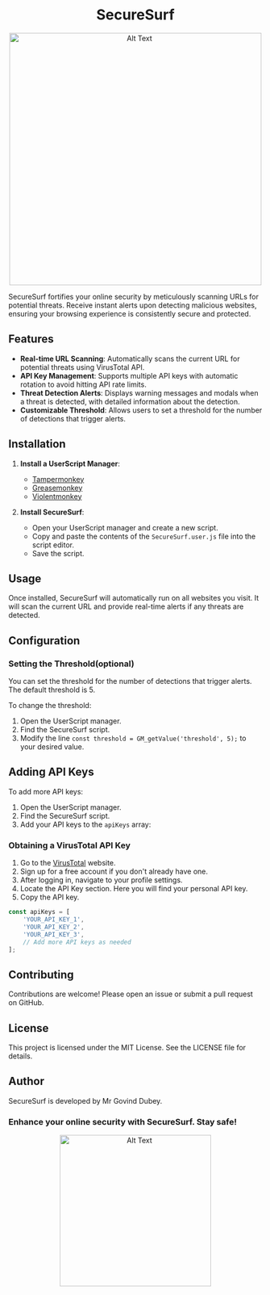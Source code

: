 

<h1 align="center">SecureSurf</h1>
<p align="center">
  <img src="https://github.com/MrGovindDubey/SecureSurf/assets/118271775/b47775d8-2a35-45e2-b624-78fef1b0418f" alt="Alt Text" width="500"\>
</p>



 SecureSurf fortifies your online security by meticulously scanning URLs for potential threats. Receive instant alerts upon detecting malicious websites, ensuring your browsing experience is consistently secure and protected.




## Features

- **Real-time URL Scanning**: Automatically scans the current URL for potential threats using VirusTotal API.
- **API Key Management**: Supports multiple API keys with automatic rotation to avoid hitting API rate limits.
- **Threat Detection Alerts**: Displays warning messages and modals when a threat is detected, with detailed information about the detection.
- **Customizable Threshold**: Allows users to set a threshold for the number of detections that trigger alerts.

## Installation

1. **Install a UserScript Manager**:
   - [Tampermonkey](https://www.tampermonkey.net/)
   - [Greasemonkey](https://www.greasespot.net/)
   - [Violentmonkey](https://violentmonkey.github.io/)

2. **Install SecureSurf**:
   - Open your UserScript manager and create a new script.
   - Copy and paste the contents of the `SecureSurf.user.js` file into the script editor.
   - Save the script.

## Usage

Once installed, SecureSurf will automatically run on all websites you visit. It will scan the current URL and provide real-time alerts if any threats are detected.

## Configuration

### Setting the Threshold(optional)

You can set the threshold for the number of detections that trigger alerts. The default threshold is 5.

To change the threshold:
1. Open the UserScript manager.
2. Find the SecureSurf script.
3. Modify the line `const threshold = GM_getValue('threshold', 5);` to your desired value.

## Adding API Keys



To add more API keys:
1. Open the UserScript manager.
2. Find the SecureSurf script.
3. Add your API keys to the `apiKeys` array:

### Obtaining a VirusTotal API Key

1. Go to the [VirusTotal](https://www.virustotal.com/) website.
2. Sign up for a free account if you don't already have one.
3. After logging in, navigate to your profile settings.
4. Locate the API Key section. Here you will find your personal API key.
5. Copy the API key.

```javascript
const apiKeys = [
    'YOUR_API_KEY_1',
    'YOUR_API_KEY_2',
    'YOUR_API_KEY_3',
    // Add more API keys as needed
];

```

## Contributing
Contributions are welcome! Please open an issue or submit a pull request on GitHub.

## License
This project is licensed under the MIT License. See the LICENSE file for details.

## Author
SecureSurf is developed by Mr Govind Dubey.

### Enhance your online security with SecureSurf. Stay safe!
<p align="center">
  <img src="https://github.com/MrGovindDubey/SecureSurf/assets/118271775/b3fa470f-1577-4840-b878-e2376a3c10a4" alt="Alt Text" width="300"\>
</p>



